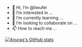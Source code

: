 - 👋 Hi, I’m @liwufei
- 👀 I’m interested in ...
- 🌱 I’m currently learning ...
- 💞️ I’m looking to collaborate on ...
- 📫 How to reach me ...

<!---
liwufei/liwufei is a ✨ special ✨ repository because its `README.md` (this file) appears on your GitHub profile.
You can click the Preview link to take a look at your changes.
--->

[![Anurag's GitHub stats](https://github-readme-stats.vercel.app/api?username=liwufei&show_icons=true&theme=radical)](https://github.com/anuraghazra/github-readme-stats)

